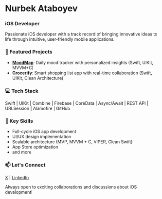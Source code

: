 # Nurbek Ataboyev

### iOS Developer

Passionate iOS developer with a track record of bringing innovative ideas to life through intuitive, user-friendly mobile applications.

### 🚀 Featured Projects

- [**MoodMap**](https://apps.apple.com/us/app/mood-tracker-moodmap/id6584513295): Daily mood tracker with personalized insights (Swift, UIKit, MVVM+C)
- [**Grocerify**](https://apps.apple.com/us/app/grocerify/id6505025905): Smart shopping list app with real-time collaboration (Swift, UIKit, Clean Architecture)

### 💻 Tech Stack

Swift | UIKit | Combine | Firebase | CoreData | Async/Await | REST API | URLSession | Alamofire | GitHub

### 🌟 Key Skills

- Full-cycle iOS app development
- UI/UX design implementation
- Scalable architecture (MVP, MVVM + C, VIPER, Clean Swift)
- App Store optimization
- and more

### 📫 Let's Connect

[X](https://x.com/nurbekios) | [LinkedIn](https://www.linkedin.com/in/nurbek-ataboyev/)

Always open to exciting collaborations and discussions about iOS development!

